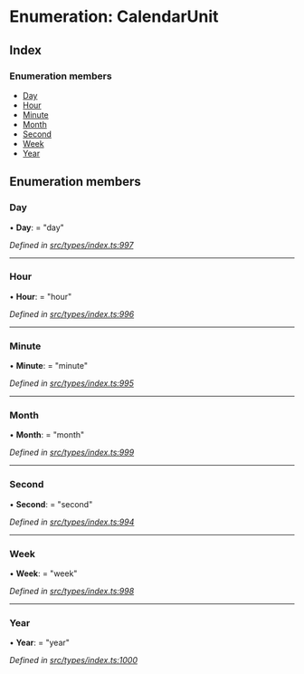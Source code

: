 # Enumeration: CalendarUnit

## Index

### Enumeration members

* [Day](calendarunit.md#day)
* [Hour](calendarunit.md#hour)
* [Minute](calendarunit.md#minute)
* [Month](calendarunit.md#month)
* [Second](calendarunit.md#second)
* [Week](calendarunit.md#week)
* [Year](calendarunit.md#year)

## Enumeration members

###  Day

• **Day**: = "day"

*Defined in [src/types/index.ts:997](https://github.com/PolymathNetwork/polymesh-sdk/blob/7362b318/src/types/index.ts#L997)*

___

###  Hour

• **Hour**: = "hour"

*Defined in [src/types/index.ts:996](https://github.com/PolymathNetwork/polymesh-sdk/blob/7362b318/src/types/index.ts#L996)*

___

###  Minute

• **Minute**: = "minute"

*Defined in [src/types/index.ts:995](https://github.com/PolymathNetwork/polymesh-sdk/blob/7362b318/src/types/index.ts#L995)*

___

###  Month

• **Month**: = "month"

*Defined in [src/types/index.ts:999](https://github.com/PolymathNetwork/polymesh-sdk/blob/7362b318/src/types/index.ts#L999)*

___

###  Second

• **Second**: = "second"

*Defined in [src/types/index.ts:994](https://github.com/PolymathNetwork/polymesh-sdk/blob/7362b318/src/types/index.ts#L994)*

___

###  Week

• **Week**: = "week"

*Defined in [src/types/index.ts:998](https://github.com/PolymathNetwork/polymesh-sdk/blob/7362b318/src/types/index.ts#L998)*

___

###  Year

• **Year**: = "year"

*Defined in [src/types/index.ts:1000](https://github.com/PolymathNetwork/polymesh-sdk/blob/7362b318/src/types/index.ts#L1000)*
